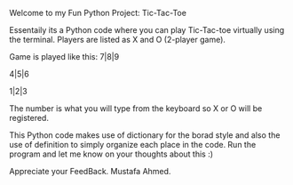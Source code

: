 Welcome to my Fun Python Project: Tic-Tac-Toe

Essentaily its a Python code where you can play Tic-Tac-toe virtually using the terminal. Players are listed as X and O (2-player game).

Game is played like this:
7|8|9

4|5|6

1|2|3

The number is what you will type from the keyboard so X or O will be registered.

This Python code makes use of dictionary for the borad style and also the use of definition to simply organize each place in the code. Run the program and let me know on your thoughts about this :)

Appreciate your FeedBack. Mustafa Ahmed.
